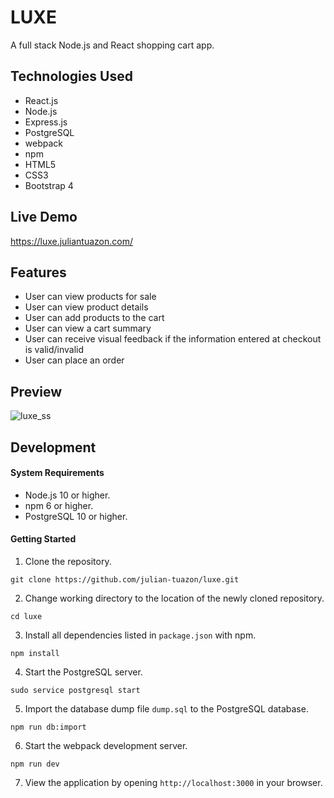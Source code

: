 # LUXE
A full stack Node.js and React shopping cart app.

## Technologies Used
- React.js
- Node.js
- Express.js
- PostgreSQL
- webpack
- npm
- HTML5
- CSS3
- Bootstrap 4

## Live Demo
https://luxe.juliantuazon.com/

## Features
- User can view products for sale
- User can view product details
- User can add products to the cart
- User can view a cart summary
- User can receive visual feedback if the information entered at checkout is valid/invalid
- User can place an order

## Preview
![luxe_ss](https://user-images.githubusercontent.com/57813827/78919112-4ad51780-7a46-11ea-82bf-393773a84f55.png)

## Development

#### System Requirements
  - Node.js 10 or higher.
  - npm 6 or higher.
  - PostgreSQL 10 or higher.
  
#### Getting Started
1. Clone the repository.
  ```shell
  git clone https://github.com/julian-tuazon/luxe.git
  ```
2. Change working directory to the location of the newly cloned repository.
  ```shell
  cd luxe
  ```
3. Install all dependencies listed in ```package.json``` with npm.
```shell 
npm install
```
4. Start the PostgreSQL server.
```shell 
sudo service postgresql start
```
5. Import the database dump file ```dump.sql``` to the PostgreSQL database.
```shell
npm run db:import
```
6. Start the webpack development server.
```shell
npm run dev
```
7. View the application by opening ```http://localhost:3000``` in your browser.
